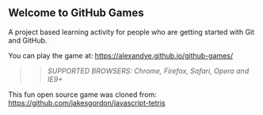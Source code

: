 ## Welcome to GitHub Games

A project based learning activity for people who are getting started with Git and GitHub.

You can play the game at: https://alexandye.github.io/github-games/

>> _*SUPPORTED BROWSERS*: Chrome, Firefox, Safari, Opera and IE9+_

This fun open source game was cloned from: https://github.com/jakesgordon/javascript-tetris

